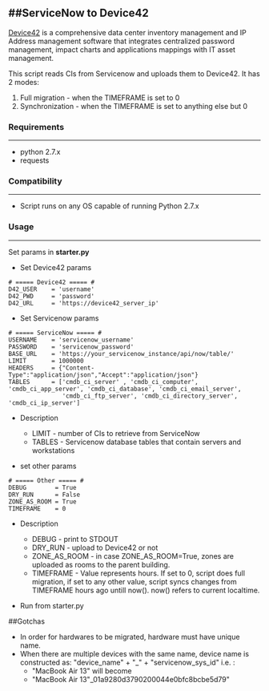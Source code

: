 
##ServiceNow to Device42
------------------------------------
[Device42](http://www.device42.com/) is a comprehensive data center inventory management and IP Address management software 
that integrates centralized password management, impact charts and applications mappings with IT asset management.


This script reads CIs from Servicenow and uploads them to Device42.
It has 2 modes:
1. Full migration  - when the TIMEFRAME is set to 0
2. Synchronization - when the TIMEFRAME is set to anything else but 0

### Requirements
-----------------------------
* python 2.7.x
* requests

### Compatibility
-----------------------------
* Script runs on any OS capable of running Python 2.7.x
	
	
### Usage
-----------------------------
Set params in **starter.py**

* Set Device42 params
```
# ===== Device42 ===== #
D42_USER    = 'username'
D42_PWD     = 'password'
D42_URL     = 'https://device42_server_ip'
```

* Set Servicenow params
```
# ===== ServiceNow ===== #
USERNAME    = 'servicenow_username'
PASSWORD    = 'servicenow_password'
BASE_URL    = 'https://your_servicenow_instance/api/now/table/'
LIMIT       = 1000000 
HEADERS     = {"Content-Type":"application/json","Accept":"application/json"}
TABLES      = ['cmdb_ci_server' , 'cmdb_ci_computer', 'cmdb_ci_app_server', 'cmdb_ci_database', 'cmdb_ci_email_server',
               'cmdb_ci_ftp_server', 'cmdb_ci_directory_server', 'cmdb_ci_ip_server']
```
* Description
    * LIMIT - number of CIs to retrieve from ServiceNow
    * TABLES  - Servicenow database tables that contain servers and workstations

* set other params
```
# ===== Other ===== #
DEBUG        = True    
DRY_RUN      = False   
ZONE_AS_ROOM = True   
TIMEFRAME    = 0 
```
* Description
    * DEBUG - print to STDOUT
    * DRY_RUN - upload to Device42 or not
    * ZONE_AS_ROOM  - in case ZONE_AS_ROOM=True, zones are uploaded as rooms to the parent building.
    * TIMEFRAME  - Value represents hours. If set to 0, script does full migration, if set to any other value, script syncs changes from TIMEFRAME hours ago untill now().  now() refers to current localtime.

* Run from starter.py


##Gotchas
* In order for hardwares to be migrated, hardware must have unique name.
* When there are multiple devices with the same name, device name is constructed as: "device_name" + "_" + "servicenow_sys_id"    i.e. :
    * "MacBook Air 13" will become 
    * "MacBook Air 13"_01a9280d3790200044e0bfc8bcbe5d79"


